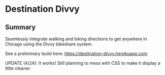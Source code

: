 # Destination Divvy

## Summary

Seamlessly integrate walking and biking directions to get anywhere in Chicago using the Divvy bikeshare system.

See a preliminary build here: https://destination-divvy.herokuapp.com

UPDATE (4/24): It works! Still planning to mess with CSS to make it display a little cleaner.
